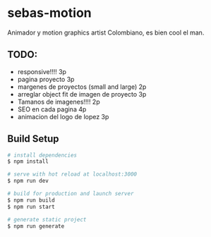 # sebas-motion
Animador y motion graphics artist Colombiano, es bien cool el man.

## TODO: 
- responsive!!!!  3p
- pagina proyecto 3p
- margenes de proyectos (small and large) 2p
- arreglar object fit de imagen de proyecto 3p
- Tamanos de imagenes!!!! 2p
- SEO en cada pagina 4p
- animacion del logo de lopez 3p

## Build Setup

```bash
# install dependencies
$ npm install

# serve with hot reload at localhost:3000
$ npm run dev

# build for production and launch server
$ npm run build
$ npm run start

# generate static project
$ npm run generate
```
